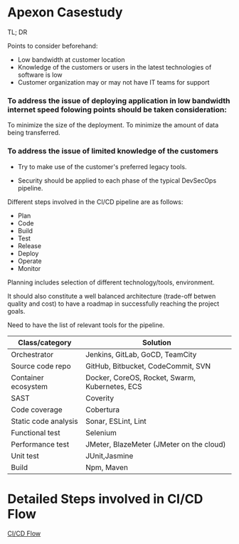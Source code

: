 # Apexon Casestudy

TL; DR

Points to consider beforehand:

- Low bandwidth at customer location
- Knowledge of the customers or users in the latest technologies of software is low
- Customer organization may or may not have IT teams for support

### To address the issue of deploying application in low bandwidth internet speed folowing points should be taken consideration:

To minimize the size of the deployment.
To minimize the amount of data being transferred.

### To address the issue of limited knowledge of the customers

- Try to make use of the customer's preferred legacy tools.

- Security should be applied to each phase of the typical DevSecOps pipeline. 

Different steps involved in the CI/CD pipeline are as follows:

- Plan
- Code
- Build
- Test
- Release
- Deploy
- Operate
- Monitor


Planning includes selection of different technology/tools, environment.

It should also constitute a well balanced architecture (trade-off betwen quality and cost) to have a roadmap in successfully reaching the project goals.

Need to have the list of relevant tools for the pipeline.

| Class/category  | Solution  |
|---|---|
| Orchestrator  | Jenkins, GitLab, GoCD, TeamCity  |
| Source code repo  | GitHub, Bitbucket, CodeCommit, SVN  |
| Container ecosystem  | Docker, CoreOS, Rocket, Swarm, Kubernetes, ECS  |
| SAST  | Coverity  |
| Code coverage  |  Cobertura |
| Static code analysis  | Sonar, ESLint, Lint  |
| Functional test  |  Selenium |
| Performance test  | JMeter, BlazeMeter (JMeter on the cloud)  |
| Unit test  |  JUnit,Jasmine  |
|  Build | Npm, Maven  |

# Detailed Steps involved in CI/CD Flow

[CI/CD Flow](cicd-flow.md)
